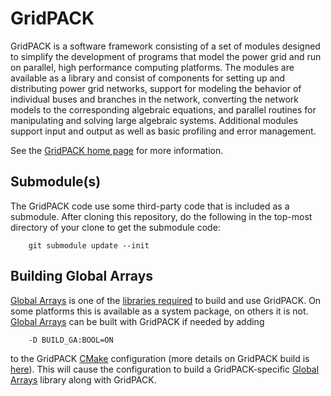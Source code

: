 # GridPACK

GridPACK is a software framework consisting of a set of modules
designed to simplify the development of programs that model the power
grid and run on parallel, high performance computing platforms. The
modules are available as a library and consist of components for
setting up and distributing power grid networks, support for modeling
the behavior of individual buses and branches in the network,
converting the network models to the corresponding algebraic
equations, and parallel routines for manipulating and solving large
algebraic systems. Additional modules support input and output as well
as basic profiling and error management.  

See the [GridPACK home page](https://www.gridpack.org) for more information.

## Submodule(s) ##

The GridPACK code use some third-party code that is included as a
submodule.  After cloning this repository, do the following in the
top-most directory of your clone to get the submodule code:

        git submodule update --init


## Building Global Arrays ##

[Global Arrays](https://hpc.pnl.gov//globalarrays/) is one of the
[libraries required](https://www.gridpack.org/wiki/index.php/How_to_Build_GridPACK#Prerequisite_Software)
to build and use GridPACK.  On some platforms this is available as a
system package, on others it is not.
[Global Arrays](https://hpc.pnl.gov//globalarrays/) can be built with
GridPACK if needed by adding 

        -D BUILD_GA:BOOL=ON

to the GridPACK [CMake](https://cmake.org/) configuration (more
details on GridPACK build is
[here](https://www.gridpack.org/wiki/index.php/How_to_Build_GridPACK)).
This will cause the configuration to build a GridPACK-specific
[Global Arrays](https://hpc.pnl.gov//globalarrays/) library along with
GridPACK.  

